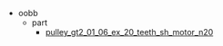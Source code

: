 * oobb
  * part
    * [pulley_gt2_01_06_ex_20_teeth_sh_motor_n20](oobb/part/pulley_gt2_01_06_ex_20_teeth_sh_motor_n20)
